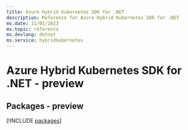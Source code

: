 ```yaml
---
title: Azure Hybrid Kubernetes SDK for .NET
description: Reference for Azure Hybrid Kubernetes SDK for .NET
ms.date: 11/01/2023
ms.topic: reference
ms.devlang: dotnet
ms.service: hybridkubernetes
---
```

# Azure Hybrid Kubernetes SDK for .NET - preview
## Packages - preview
[!INCLUDE [packages](hybrid-kubernetes-index.md)]